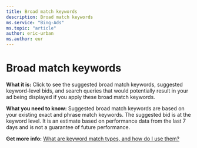 ```yaml
---
title: Broad match keywords
description: Broad match keywords
ms.service: "Bing-Ads"
ms.topic: "article"
author: eric-urban
ms.author: eur
---
```


# Broad match keywords

**What it is:**        Click to see the suggested broad match keywords, suggested keyword-level bids, and search queries that would potentially result in your ad being displayed if you apply these broad match keywords.

**What you need to know:**        Suggested broad match keywords are based on your existing exact and phrase match keywords. The suggested bid is at the keyword level. It is an estimate based on performance data from the last 7 days and is not a guarantee of future performance.

**Get more info:**     [What are keyword match types, and how do I use them?](../hlp_BA_CONC_MatchOptions.md)


